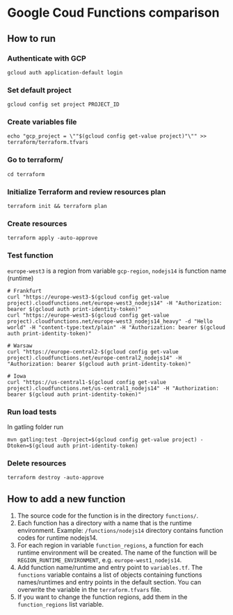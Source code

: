 # Google Coud Functions comparison

## How to run

### Authenticate with GCP
```
gcloud auth application-default login
```

### Set default project
```
gcloud config set project PROJECT_ID
```

### Create variables file
```
echo "gcp_project = \""$(gcloud config get-value project)"\"" >> terraform/terraform.tfvars
```

### Go to terraform/
```
cd terraform
```

### Initialize Terraform and review resources plan
```
terraform init && terraform plan
```

### Create resources
```
terraform apply -auto-approve
```

### Test function
`europe-west3` is a region from variable `gcp-region`, `nodejs14` is function name (runtime)
```
# Frankfurt
curl "https://europe-west3-$(gcloud config get-value project).cloudfunctions.net/europe-west3_nodejs14" -H "Authorization: bearer $(gcloud auth print-identity-token)"
curl "https://europe-west3-$(gcloud config get-value project).cloudfunctions.net/europe-west3_nodejs14_heavy" -d "Hello world" -H "content-type:text/plain" -H "Authorization: bearer $(gcloud auth print-identity-token)"

# Warsaw
curl "https://europe-central2-$(gcloud config get-value project).cloudfunctions.net/europe-central2_nodejs14" -H "Authorization: bearer $(gcloud auth print-identity-token)"

# Iowa
curl "https://us-central1-$(gcloud config get-value project).cloudfunctions.net/us-central1_nodejs14" -H "Authorization: bearer $(gcloud auth print-identity-token)"
```

### Run load tests
In gatling folder run
```
mvn gatling:test -Dproject=$(gcloud config get-value project) -Dtoken=$(gcloud auth print-identity-token)
```

### Delete resources
```
terraform destroy -auto-approve
```

## How to add a new function
1. The source code for the function is in the directory `functions/`.
2. Each function has a directory with a name that is the runtime environment. Example: `/functions/nodejs14` directory contains function codes for runtime nodejs14.
3. For each region in variable `function_regions`, a function for each runtime environment will be created. The name of the function will be `REGION_RUNTIME_ENVIRONMENT`, e.g. `europe-west1_nodejs14`.
4. Add function name/runtime and entry point to `variables.tf`. The `functions` variable contains a list of objects containing functions names/runtimes and entry points in the default section. You can overwrite the variable in the `terraform.tfvars` file.
5. If you want to change the function regions, add them in the `function_regions` list variable.
